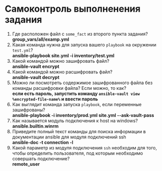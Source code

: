 # Самоконтроль выполненения задания

1. Где расположен файл с `some_fact` из второго пункта задания?  
__group_vars/all/examp.yml__
2. Какая команда нужна для запуска вашего `playbook` на окружении `test.yml`?  
__ansible-playbook site.yml -i inventory/test.yml__
3. Какой командой можно зашифровать файл?  
__ansible-vault encrypt__
4. Какой командой можно расшифровать файл?  
__ansible-vault decrypt__
5. Можно ли посмотреть содержимое зашифрованного файла без команды расшифровки файла? Если можно, то как?  
__если есть пароль, запустить команду `ansible-vault view %encrypted-file-name%` и ввести пароль__
6. Как выглядит команда запуска `playbook`, если переменные зашифрованы?  
__ansible-playbook -i inventory/prod.yml site.yml --ask-vault-pass__
7. Как называется модуль подключения к host на windows?  
__ansible.builtin.winrm__
8. Приведите полный текст команды для поиска информации в документации ansible для модуля подключений ssh  
__ansible-doc -t connection -l__
9. Какой параметр из модуля подключения `ssh` необходим для того, чтобы определить пользователя, под которым необходимо совершать подключение?  
__remote_user__
